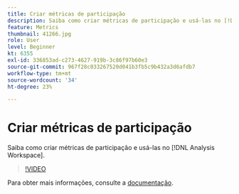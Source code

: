 ```yaml
---
title: Criar métricas de participação
description: Saiba como criar métricas de participação e usá-las no [!DNL Analysis Workspace].
feature: Metrics
thumbnail: 41266.jpg
role: User
level: Beginner
kt: 6355
exl-id: 336853ad-c273-4627-919b-3c86f97b60e3
source-git-commit: 967f28c033267520d041b3fb5c9b432a3d6afdb7
workflow-type: tm+mt
source-wordcount: '34'
ht-degree: 23%

---
```


# Criar métricas de participação

Saiba como criar métricas de participação e usá-las no [!DNL Analysis Workspace].

>[!VIDEO](https://video.tv.adobe.com/v/41266/?quality=12&learn=on)

Para obter mais informações, consulte a [documentação](https://experienceleague.adobe.com/docs/analytics/components/calculated-metrics/calcmetric-workflow/participation-metric.html?lang=pt-BR).
